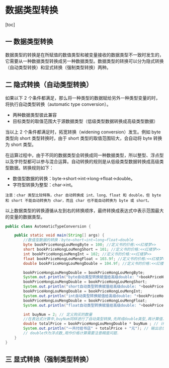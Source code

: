 # 数据类型转换

[toc]

## 一 数据类型转换

数据类型的转换是在所赋值的数值类型和被变量接收的数据类型不一致时发生的，它需要从一种数据类型转换成另一种数据类型。数据类型的转换可以分为隐式转换（自动类型转换）和显式转换（强制类型转换）两种。



## 二 隐式转换（自动类型转换）

如果以下 2 个条件都满足，那么将一种类型的数据赋给另外一种类型变量的时，将执行自动类型转换（automatic type conversion）。

- 两种数据类型彼此兼容
- 目标类型的取值范围大于源数据类型（低级类型数据转换成高级类型数据）

当以上 2 个条件都满足时，拓宽转换（widening conversion）发生。例如 byte 类型向 short 类型转换时，由于 short 类型的取值范围较大，会自动将 byte 转换为 short 类型。

在运算过程中，由于不同的数据类型会转换成同一种数据类型，所以整型、浮点型以及字符型都可以参与混合运算。自动转换的规则是从低级类型数据转换成高级类型数据。转换规则如下：

- 数值型数据的转换：byte→short→int→long→float→double。
- 字符型转换为整型：char→int。

`注意：char 类型比较特殊，char 自动转换成 int、long、float 和 double，但 byte 和 short 不能自动转换为 char，而且 char 也不能自动转换为 byte 或 short。`

以上数据类型的转换遵循从左到右的转换顺序，最终转换成表达式中表示范围最大的变量的数据类型。

```java
public class AutomaticTypeConversion {

    public static void main(String[] args) {
        //数值型数据的转换：byte→short→int→long→float→double
        byte bookPriceHongLouMengByte = 100; //定义书的价格:<<红楼梦>>
        short bookPriceHongLouMengShort = 101; //定义书的价格:<<红楼梦>>
        int bookPriceHongLouMengInt = 102; //定义书的价格:<<红楼梦>>
        float bookPriceHongLouMengFloat = 103.9f; //定义书的价格:<<红楼梦>>
        double bookPriceHongLouMengDouble = 104.9f; //定义书的价格:<<红楼梦>>

        bookPriceHongLouMengDouble = bookPriceHongLouMengByte;
        System.out.println("byte自动类型转换赋值给高级double: "+bookPriceHongLouMengDouble);
        bookPriceHongLouMengDouble = bookPriceHongLouMengShort;
        System.out.println("short自动类型转换赋值给高级double: "+bookPriceHongLouMengDouble);
        bookPriceHongLouMengDouble = bookPriceHongLouMengInt;
        System.out.println("int自动类型转换赋值给高级double: "+bookPriceHongLouMengDouble);
        bookPriceHongLouMengDouble = bookPriceHongLouMengFloat;
        System.out.println("float自动类型转换赋值给高级double: "+bookPriceHongLouMengDouble);

        int buyNum = 2; // 定义购买的数量
        //在表达式计算中,buyNum同样进行了自动类型转换,先转成double类型,再计算值.
        double totalPrice = bookPriceHongLouMengDouble * buyNum ; // 计算总价,这里的*代表乘法的乘号.
        System.out.println("一共付给书店" + totalPrice + "元"); // 输出总价
		// double作为浮点数,用作价格计算需要注意精度问题.
    }
}
```



## 三 显式转换（强制类型转换）